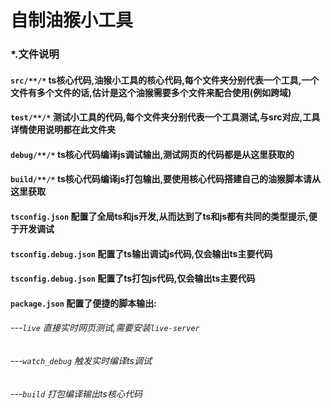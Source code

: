 # 自制油猴小工具
### *.文件说明
#### `src/**/*` ts核心代码,油猴小工具的核心代码,每个文件夹分别代表一个工具,一个文件有多个文件的话,估计是这个油猴需要多个文件来配合使用(例如跨域)
#### `test/**/*` 测试小工具的代码,每个文件夹分别代表一个工具测试,与src对应,工具详情使用说明都在此文件夹
#### `debug/**/*` ts核心代码编译js调试输出,测试网页的代码都是从这里获取的
#### `build/**/*` ts核心代码编译js打包输出,要使用核心代码搭建自己的油猴脚本请从这里获取 
#### `tsconfig.json` 配置了全局ts和js开发,从而达到了ts和js都有共同的类型提示,便于开发调试
#### `tsconfig.debug.json` 配置了ts输出调试js代码,仅会输出ts主要代码
#### `tsconfig.debug.json` 配置了ts打包js代码,仅会输出ts主要代码
#### `package.json` 配置了便捷的脚本输出:
###### ---`live` 直接实时网页测试,需要安装`live-server`
###### ---`watch_debug` 触发实时编译ts调试
###### ---`build` 打包编译输出ts核心代码

